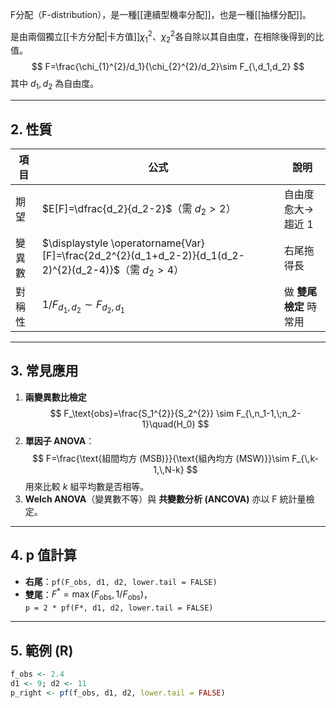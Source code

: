 F分配（F-distribution），是一種[[連續型機率分配]]，也是一種[[抽樣分配]]。

是由兩個獨立[[卡方分配|卡方值]]$\chi^2_1$、$\chi^2_2$各自除以其自由度，在相除後得到的比值。
$$
F=\frac{\chi_{1}^{2}/d_1}{\chi_{2}^{2}/d_2}\sim F_{\,d_1,d_2}
$$
其中 $d_1, d_2$ 為自由度。
- - -
## 2. 性質
| 項目 | 公式 | 說明 |
|------|------|------|
| 期望 | $E[F]=\dfrac{d_2}{d_2-2}$（需 $d_2>2$） | 自由度愈大→趨近 1 |
| 變異數 | $\displaystyle \operatorname{Var}[F]=\frac{2d_2^{2}(d_1+d_2-2)}{d_1(d_2-2)^{2}(d_2-4)}$（需 $d_2>4$） | 右尾拖得長 |
| 對稱性 | $1/F_{d_1,d_2}\sim F_{d_2,d_1}$ | 做 **雙尾檢定** 時常用 |

---

## 3. 常見應用
1. **兩變異數比檢定**  
   $$
F_\text{obs}=\frac{S_1^{2}}{S_2^{2}}
\sim F_{\,n_1-1,\;n_2-1}\quad(H_0)
   $$
2. **單因子 ANOVA**：  
   $$
F=\frac{\text{組間均方 (MSB)}}{\text{組內均方 (MSW)}}\sim F_{\,k-1,\,N-k}
   $$
   用來比較 $k$ 組平均數是否相等。
3. **Welch ANOVA**（變異數不等）與 **共變數分析 (ANCOVA)** 亦以 F 統計量檢定。

---

## 4. p 值計算
- **右尾**：`pf(F_obs, d1, d2, lower.tail = FALSE)`  
- **雙尾**：$F^*=\max(F_{\text{obs}},1/F_{\text{obs}})$，  
  `p = 2 * pf(F*, d1, d2, lower.tail = FALSE)`

---

## 5. 範例 (R)
```r
f_obs <- 2.4
d1 <- 9; d2 <- 11
p_right <- pf(f_obs, d1, d2, lower.tail = FALSE)
